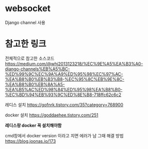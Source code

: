 # websocket
Django channel 사용

# 참고한 링크

전체적으로 참고한 소스코드
https://medium.com/@whj2013123218/%EC%9E%A5%EA%B3%A0-django-channels%EB%A5%BC-%ED%99%9C%EC%9A%A9%ED%95%98%EC%97%AC-%EA%B8%B0%EB%B3%B8-%EC%95%8C%EB%9E%8C-%EA%B8%B0%EB%8A%A5-%EA%B5%AC%ED%98%84%ED%95%98%EA%B8%B0-%EC%BD%94%EB%93%9C%ED%8E%B8-718ffc62c6c2


레디스 설치
https://gofnrk.tistory.com/35?category=768900


docker 설치
https://goddaehee.tistory.com/251

**레디스랑 docker 꼭 설치해야함**

cmd창에서 docker version 이라고 치면 에러가 남 그때 해결 방법
https://blog.joonas.io/173

